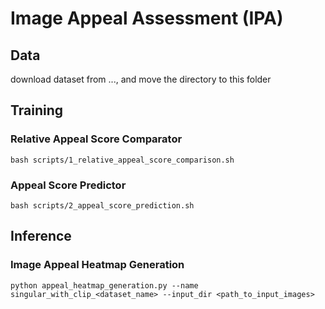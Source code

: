 # Image Appeal Assessment (IPA)

## Data
download dataset from ..., and move the directory to this folder


## Training

### Relative Appeal Score Comparator

```
bash scripts/1_relative_appeal_score_comparison.sh
```

### Appeal Score Predictor

```
bash scripts/2_appeal_score_prediction.sh
```

## Inference

### Image Appeal Heatmap Generation

```
python appeal_heatmap_generation.py --name singular_with_clip_<dataset_name> --input_dir <path_to_input_images> 
```
